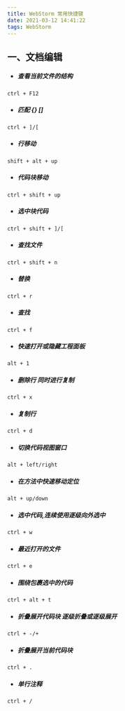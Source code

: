 ```yaml
---
title: WebStorm 常用快捷键
date: 2021-03-12 14:41:22
tags: WebStorm
---
```


## 一、文档编辑

- ##### 查看当前文件的结构
`ctrl + F12`

- ##### 匹配 {} []
`ctrl + ]/[`

- ##### 行移动
`shift + alt + up`

- ##### 代码块移动
`ctrl + shift + up`

- ##### 选中块代码
`ctrl + shift + ]/[`

- ##### 查找文件
`ctrl + shift + n`

- ##### 替换
`ctrl + r`

- ##### 查找
`ctrl + f`

- ##### 快速打开或隐藏工程面板
`alt + 1`

- ##### 删除行  同时进行复制
`ctrl + x`

- ##### 复制行
`ctrl + d`

- ##### 切换代码视图窗口
`alt + left/right`

- ##### 在方法中快速移动定位
`alt + up/down`

- ##### 选中代码,连续使用逐级向外选中
`ctrl + w`

- ##### 最近打开的文件
`ctrl + e`

- ##### 围绕包裹选中的代码
`ctrl + alt + t`

- ##### 折叠展开代码块 逐级折叠或逐级展开 
`ctrl + -/+`

- ##### 折叠展开当前代码块
`ctrl + .`

- ##### 单行注释
`ctrl + /`
